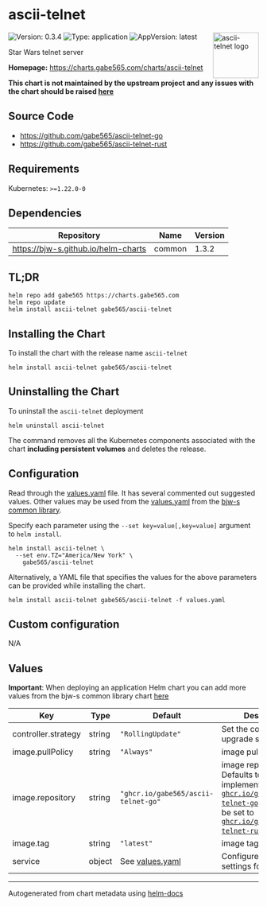 # ascii-telnet

<img src="https://raw.githubusercontent.com/gabe565/ascii-telnet-go/a1fd5c9df2fb3a177949c9511b62407c83aedefe/assets/icon.svg" align="right" width="92" alt="ascii-telnet logo">

![Version: 0.3.4](https://img.shields.io/badge/Version-0.3.4-informational?style=flat)
![Type: application](https://img.shields.io/badge/Type-application-informational?style=flat)
![AppVersion: latest](https://img.shields.io/badge/AppVersion-latest-informational?style=flat)

Star Wars telnet server

**Homepage:** <https://charts.gabe565.com/charts/ascii-telnet>

**This chart is not maintained by the upstream project and any issues with the chart should be raised [here](https://github.com/gabe565/charts/issues/new)**

## Source Code

* <https://github.com/gabe565/ascii-telnet-go>
* <https://github.com/gabe565/ascii-telnet-rust>

## Requirements

Kubernetes: `>=1.22.0-0`

## Dependencies

| Repository | Name | Version |
|------------|------|---------|
| <https://bjw-s.github.io/helm-charts> | common | 1.3.2 |

## TL;DR

```console
helm repo add gabe565 https://charts.gabe565.com
helm repo update
helm install ascii-telnet gabe565/ascii-telnet
```

## Installing the Chart

To install the chart with the release name `ascii-telnet`

```console
helm install ascii-telnet gabe565/ascii-telnet
```

## Uninstalling the Chart

To uninstall the `ascii-telnet` deployment

```console
helm uninstall ascii-telnet
```

The command removes all the Kubernetes components associated with the chart **including persistent volumes** and deletes the release.

## Configuration

Read through the [values.yaml](./values.yaml) file. It has several commented out suggested values.
Other values may be used from the [values.yaml](https://github.com/bjw-s/helm-charts/tree/main/charts/library/common/values.yaml) from the [bjw-s common library](https://github.com/bjw-s/helm-charts/tree/main/charts/library/common).

Specify each parameter using the `--set key=value[,key=value]` argument to `helm install`.

```console
helm install ascii-telnet \
  --set env.TZ="America/New York" \
    gabe565/ascii-telnet
```

Alternatively, a YAML file that specifies the values for the above parameters can be provided while installing the chart.

```console
helm install ascii-telnet gabe565/ascii-telnet -f values.yaml
```

## Custom configuration

N/A

## Values

**Important**: When deploying an application Helm chart you can add more values from the bjw-s common library chart [here](https://github.com/bjw-s/helm-charts/tree/main/charts/library/common)

| Key | Type | Default | Description |
|-----|------|---------|-------------|
| controller.strategy | string | `"RollingUpdate"` | Set the controller upgrade strategy |
| image.pullPolicy | string | `"Always"` | image pull policy |
| image.repository | string | `"ghcr.io/gabe565/ascii-telnet-go"` | image repository.    Defaults to Go implementation at [`ghcr.io/gabe565/ascii-telnet-go`](https://ghcr.io/gabe565/ascii-telnet-go),    but can also be set to [`ghcr.io/gabe565/ascii-telnet-rust`](https://ghcr.io/gabe565/ascii-telnet-rust). |
| image.tag | string | `"latest"` | image tag |
| service | object | See [values.yaml](./values.yaml) | Configures service settings for the chart. |

---
Autogenerated from chart metadata using [helm-docs](https://github.com/norwoodj/helm-docs)
